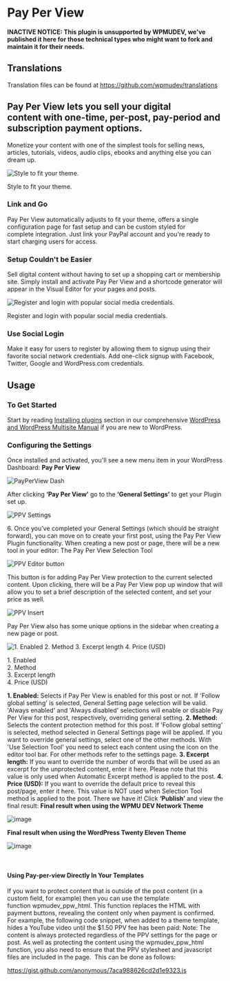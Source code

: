 # Pay Per View

**INACTIVE NOTICE: This plugin is unsupported by WPMUDEV, we've published it here for those technical types who might want to fork and maintain it for their needs.**

## Translations

Translation files can be found at https://github.com/wpmudev/translations

## Pay Per View lets you sell your digital content with one-time, per-post, pay-period and subscription payment options.

Monetize your content with one of the simplest tools for selling news, articles, tutorials, videos, audio clips, ebooks and anything else you can dream up.  

![Style to fit your theme.](https://premium.wpmudev.org/wp-content/uploads/2012/03/PPV-Video-735x470.jpg)

 Style to fit your theme.

### Link and Go

Pay Per View automatically adjusts to fit your theme, offers a single configuration page for fast setup and can be custom styled for complete integration. Just link your PayPal account and you're ready to start charging users for access. 

### Setup Couldn't be Easier

Sell digital content without having to set up a shopping cart or membership site. Simply install and activate Pay Per View and a shortcode generator will appear in the Visual Editor for your pages and posts.  

![Register and login with popular social media credentials.](https://premium.wpmudev.org/wp-content/uploads/2012/03/PPV-login-buttons-735x470.jpg)

 Register and login with popular social media credentials.

### Use Social Login

Make it easy for users to register by allowing them to signup using their favorite social network credentials. Add one-click signup with Facebook, Twitter, Google and WordPress.com credentials. 

## Usage

### To Get Started

Start by reading [Installing plugins](../wpmu-manual/installing-regular-plugins-on-wpmu/) section in our comprehensive [WordPress and WordPress Multisite Manual](https://premium.wpmudev.org/manuals/) if you are new to WordPress.

### Configuring the Settings

Once installed and activated, you'll see a new menu item in your WordPress Dashboard: **Pay Per View** 

![PayPerView Dash](https://premium.wpmudev.org/wp-content/uploads/2012/03/PayPerView-Dash.png)


 After clicking **‘****Pay Per View**’**** go to the **‘General Settings’** to get your Plugin set up. 

![PPV Settings](https://premium.wpmudev.org/wp-content/uploads/2012/03/PPV-Settings.png)


 6\. Once you’ve completed your General Settings (which should be straight forward), you can move on to create your first post, using the Pay Per View Plugin functionality. When creating a new post or page, there will be a new tool in your editor: The Pay Per View Selection Tool 

![PPV Editor button](https://premium.wpmudev.org/wp-content/uploads/2012/03/PPV-Editor-button.png)


 This button is for adding Pay Per View protection to the current selected content. Upon clicking, there will be a Pay Per View pop up window that will allow you to set a brief description of the selected content, and set your price as well. 

![PPV Insert](https://premium.wpmudev.org/wp-content/uploads/2012/03/PPV-Insert.png)


 Pay Per View also has some unique options in the sidebar when creating a new page or post. 

![1\. Enabled 2\. Method 3\. Excerpt length 4\. Price (USD)](https://premium.wpmudev.org/wp-content/uploads/2012/03/PPV-Sidebar-Settings.png)


 1\. Enabled  
2\. Method  
3\. Excerpt length  
4\. Price (USD)

 **1\. Enabled:** Selects if Pay Per View is enabled for this post or not. If 'Follow global setting' is selected, General Setting page selection will be valid. 'Always enabled' and 'Always disabled' selections will enable or disable Pay Per View for this post, respectively, overriding general setting. **2\. Method:** Selects the content protection method for this post. If 'Follow global setting' is selected, method selected in General Settings page will be applied. If you want to override general settings, select one of the other methods. With 'Use Selection Tool' you need to select each content using the icon on the editor tool bar. For other methods refer to the settings page. **3\. Excerpt length:** If you want to override the number of words that will be used as an excerpt for the unprotected content, enter it here. Please note that this value is only used when Automatic Excerpt method is applied to the post. **4\. Price (USD):** If you want to override the default price to reveal this post/page, enter it here. This value is NOT used when Selection Tool method is applied to the post. There we have it! Click **‘Publish’** and view the final result: **Final result when using the WPMU DEV Network Theme** 

![image](https://premium.wpmudev.org/wp-content/uploads/2012/03/Pay-Per-View-Snagit-14.png)

 **Final result when using the WordPress Twenty Eleven Theme** 

![image](https://premium.wpmudev.org/wp-content/uploads/2012/03/Pay-Per-View-Snagit-13.png)

  

#### Using Pay-per-view Directly In Your Templates

If you want to protect content that is outside of the post content (in a custom field, for example) then you can use the template function wpmudev_ppw_html. This function replaces the HTML with payment buttons, revealing the content only when payment is confirmed. For example, the following code snippet, when added to a theme template, hides a YouTube video until the $1.50 PPV fee has been paid: Note: The content is always protected regardless of the PPV settings for the page or post. As well as protecting the content using the wpmudev_ppw_html function, you also need to ensure that the PPV stylesheet and javascript files are included in the page.  This can be done as follows:

https://gist.github.com/anonymous/7aca988626cd2d1e9323.js
